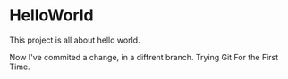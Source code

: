 # HelloWorld
This project is all about hello world.

Now I've commited a change, in a diffrent branch. 
Trying Git For the First Time.
